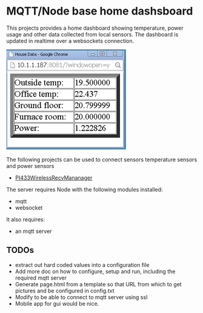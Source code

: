 # MQTT/Node base home dashsboard

This projects provides a home dashboard showing temperature, power
usage and other data collected from local sensors. The dashboard is updated
in realtime over a  websockets connection. 

![picture of dashboard main window](pictures/dashboard_main_window.jpg?raw=true)

The following projects can be used to connect sensors temperature 
sensors and power sensors 
* [PI433WirelessRecvMananager](https://github.com/mhdawson/PI433WirelessRecvManager)

The server requires Node with the following modules installed:

* mqtt
* websocket
 
It also requires:

* an mqtt server 


## TODOs
- extract out hard coded values into a configuration file
- Add more doc on how to configure, setup and run, including the required mqtt server
- Generate page.html from a template so that URL from which to get pictures and be configured in config.txt
- Modify to be able to connect to mqtt server using ssl
- Mobile app for gui would be nice. 

